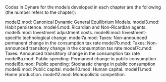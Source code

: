 Codes in Dynare for the models developed in each chapter are the following (the number refers to the chapter):

model2.mod:  Canonical Dynamic General Equilibrium Models.
model3.mod:  Habit persistence.
model4.mod:  Ricardian and Non-Ricardian agents.
model5.mod:  Investment adjustment costs.
model6.mod:  Investment-specific technological change.
model7a.mod: Taxes: Non-announced permanent change in the consumption tax rate
model7b.mod: Taxes: Non-announced transitory change in the consumption tax rate
model7c.mod: Taxes: Announced transititory change in the consumption tax rate
model8a.mod: Public spending: Permanent change in public consumption
model8b.mod: Public spending: Stochastic change in public consumption
model9.mod:  Public capital.
model10.mod: Human capital.
model11.mod: Home production.
model12.mod: Monopolistic competition.
